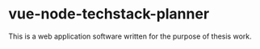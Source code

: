# vue-node-techstack-planner

This is a web application software written for the purpose of thesis work.
